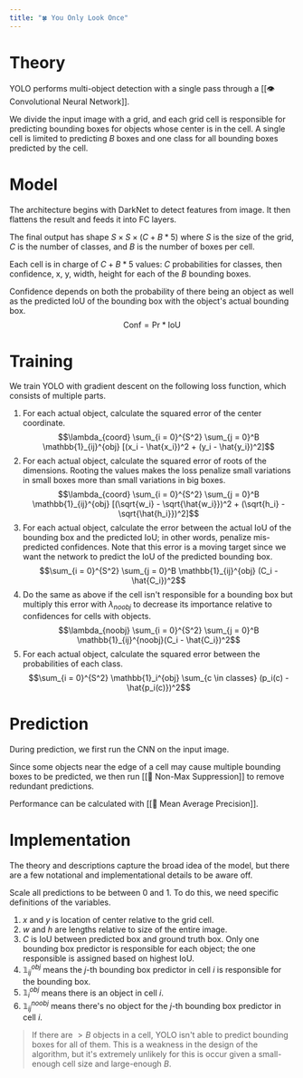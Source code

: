 ```yaml
---
title: "🍀 You Only Look Once"
---
```

# Theory
YOLO performs multi-object detection with a single pass through a [[👁️ Convolutional Neural Network]].

We divide the input image with a grid, and each grid cell is responsible for predicting bounding boxes for objects whose center is in the cell. A single cell is limited to predicting $B$ boxes and one class for all bounding boxes predicted by the cell.

# Model
The architecture begins with DarkNet to detect features from image. It then flattens the result and feeds it into FC layers.

The final output has shape $S \times S \times (C + B * 5)$ where $S$ is the size of the grid, $C$ 
is the number of classes, and $B$ is the number of boxes per cell.

Each cell is in charge of $C + B * 5$ values: $C$ probabilities for classes, then confidence, x, y, width, height for each of the $B$ bounding boxes.

Confidence depends on both the probability of there being an object as well as the predicted IoU of the bounding box with the object's actual bounding box. $$\text{Conf} = \text{Pr} * \text{IoU}$$

# Training
We train YOLO with gradient descent on the following loss function, which consists of multiple parts.
1. For each actual object, calculate the squared error of the center coordinate. $$\lambda_{coord} \sum_{i = 0}^{S^2} \sum_{j = 0}^B \mathbb{1}_{ij}^{obj} [(x_i - \hat{x_i})^2 + (y_i - \hat{y_i})^2]$$
2. For each actual object, calculate the squared error of roots of the dimensions. Rooting the values makes the loss penalize small variations in small boxes more than small variations in big boxes. $$\lambda_{coord} \sum_{i = 0}^{S^2} \sum_{j = 0}^B \mathbb{1}_{ij}^{obj} [(\sqrt{w_i} - \sqrt{\hat{w_i}})^2 + (\sqrt{h_i} - \sqrt{\hat{h_i}})^2]$$
3. For each actual object, calculate the error between the actual IoU of the bounding box and the predicted IoU; in other words, penalize mis-predicted confidences. Note that this error is a moving target since we want the network to predict the IoU of the predicted bounding box. $$\sum_{i = 0}^{S^2} \sum_{j = 0}^B \mathbb{1}_{ij}^{obj} (C_i - \hat{C_i})^2$$
4. Do the same as above if the cell isn't responsible for a bounding box but multiply this error with $\lambda_{noobj}$ to decrease its importance relative to confidences for cells with objects. $$\lambda_{noobj} \sum_{i = 0}^{S^2} \sum_{j = 0}^B \mathbb{1}_{ij}^{noobj}(C_i - \hat{C_i})^2$$
5. For each actual object, calculate the squared error between the probabilities of each class. $$\sum_{i = 0}^{S^2} \mathbb{1}_i^{obj} \sum_{c \in classes} (p_i(c) - \hat{p_i(c)})^2$$

# Prediction
During prediction, we first run the CNN on the input image.

Since some objects near the edge of a cell may cause multiple bounding boxes to be predicted, we then run [[🎁 Non-Max Suppression]] to remove redundant predictions.

Performance can be calculated with [[🎯 Mean Average Precision]].

# Implementation
The theory and descriptions capture the broad idea of the model, but there are a few notational and implementational details to be aware off.

Scale all predictions to be between $0$ and $1$. To do this, we need specific definitions of the variables.
1. $x$ and $y$ is location of center relative to the grid cell.
2. $w$ and $h$ are lengths relative to size of the entire image.
3. $C$ is IoU between predicted box and ground truth box.
Only one bounding box predictor is responsible for each object; the one responsible is assigned based on highest IoU.
1. $\mathbb{1}_{ij}^{obj}$ means the $j$-th bounding box predictor in cell $i$ is responsible for the bounding box.
2. $\mathbb{1}_{i}^{obj}$ means there is an object in cell $i$.
3. $\mathbb{1}_{ij}^{noobj}$ means there's no object for the $j$-th bounding box predictor in cell $i$.

> If there are $>B$ objects in a cell, YOLO isn't able to predict bounding boxes for all of them. This is a weakness in the design of the algorithm, but it's extremely unlikely for this is occur given a small-enough cell size and large-enough $B$.